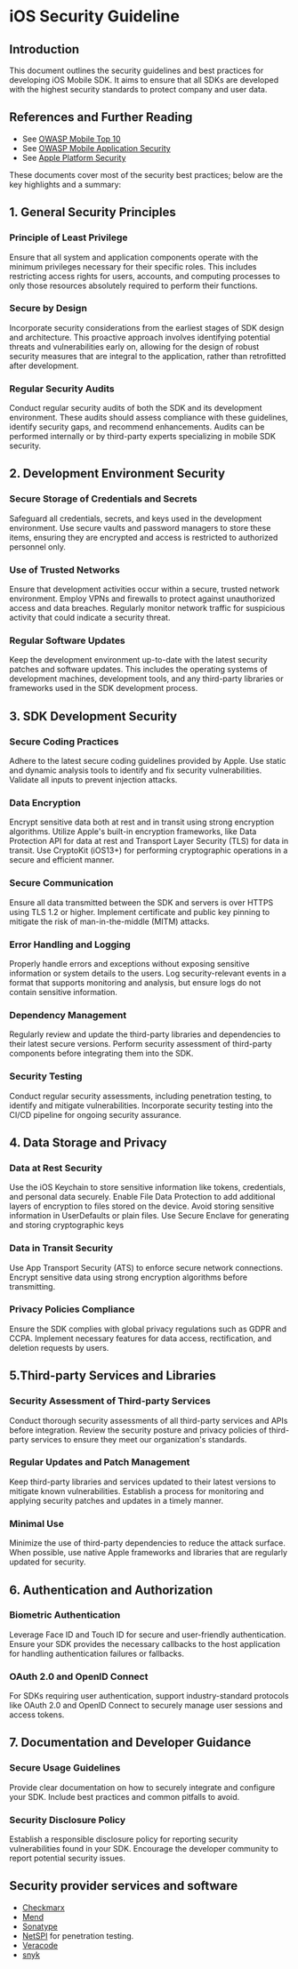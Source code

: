 # iOS Security Guideline

## Introduction

This document outlines the security guidelines and best practices for developing iOS Mobile SDK. 
It aims to ensure that all SDKs are developed with the highest security standards to protect company and user data.

## References and Further Reading

* See [OWASP Mobile Top 10](https://owasp.org/www-project-mobile-top-10/)
* See [OWASP Mobile Application Security](https://owasp.org/www-project-mobile-app-security/)
* See [Apple Platform Security](https://support.apple.com/en-ca/guide/security/welcome/web)

These documents cover most of the security best practices; below are the key highlights and a summary:


## 1. General Security Principles

### Principle of Least Privilege
Ensure that all system and application components operate with the minimum privileges necessary for their specific roles. This includes restricting access rights for users, accounts, and computing processes to only those resources absolutely required to perform their functions.
### Secure by Design
Incorporate security considerations from the earliest stages of SDK design and architecture. This proactive approach involves identifying potential threats and vulnerabilities early on, allowing for the design of robust security measures that are integral to the application, rather than retrofitted after development.
### Regular Security Audits
Conduct regular security audits of both the SDK and its development environment. These audits should assess compliance with these guidelines, identify security gaps, and recommend enhancements. Audits can be performed internally or by third-party experts specializing in mobile SDK security.


## 2. Development Environment Security

### Secure Storage of Credentials and Secrets
Safeguard all credentials, secrets, and keys used in the development environment. Use secure vaults and password managers to store these items, ensuring they are encrypted and access is restricted to authorized personnel only.
### Use of Trusted Networks
Ensure that development activities occur within a secure, trusted network environment. Employ VPNs and firewalls to protect against unauthorized access and data breaches. Regularly monitor network traffic for suspicious activity that could indicate a security threat.
### Regular Software Updates
Keep the development environment up-to-date with the latest security patches and software updates. This includes the operating systems of development machines, development tools, and any third-party libraries or frameworks used in the SDK development process.


## 3. SDK Development Security

### Secure Coding Practices
Adhere to the latest secure coding guidelines provided by Apple.
Use static and dynamic analysis tools to identify and fix security vulnerabilities.
Validate all inputs to prevent injection attacks.
### Data Encryption
Encrypt sensitive data both at rest and in transit using strong encryption algorithms.
Utilize Apple's built-in encryption frameworks, like Data Protection API for data at rest and Transport Layer Security (TLS) for data in transit.
Use CryptoKit (iOS13+) for performing cryptographic operations in a secure and efficient manner.
### Secure Communication
Ensure all data transmitted between the SDK and servers is over HTTPS using TLS 1.2 or higher.
Implement certificate and public key pinning to mitigate the risk of man-in-the-middle (MITM) attacks.
### Error Handling and Logging
Properly handle errors and exceptions without exposing sensitive information or system details to the users.
Log security-relevant events in a format that supports monitoring and analysis, but ensure logs do not contain sensitive information.
### Dependency Management
Regularly review and update the third-party libraries and dependencies to their latest secure versions.
Perform security assessment of third-party components before integrating them into the SDK.
### Security Testing
Conduct regular security assessments, including penetration testing, to identify and mitigate vulnerabilities.
Incorporate security testing into the CI/CD pipeline for ongoing security assurance.


## 4. Data Storage and Privacy

### Data at Rest Security
Use the iOS Keychain to store sensitive information like tokens, credentials, and personal data securely.
Enable File Data Protection to add additional layers of encryption to files stored on the device.
Avoid storing sensitive information in UserDefaults or plain files.
Use Secure Enclave for generating and storing cryptographic keys
### Data in Transit Security
Use App Transport Security (ATS) to enforce secure network connections.
Encrypt sensitive data using strong encryption algorithms before transmitting.
### Privacy Policies Compliance
Ensure the SDK complies with global privacy regulations such as GDPR and CCPA.
Implement necessary features for data access, rectification, and deletion requests by users.


## 5.Third-party Services and Libraries

### Security Assessment of Third-party Services
Conduct thorough security assessments of all third-party services and APIs before integration.
Review the security posture and privacy policies of third-party services to ensure they meet our organization's standards.
### Regular Updates and Patch Management
Keep third-party libraries and services updated to their latest versions to mitigate known vulnerabilities.
Establish a process for monitoring and applying security patches and updates in a timely manner.
### Minimal Use
Minimize the use of third-party dependencies to reduce the attack surface. When possible, use native Apple frameworks and libraries that are regularly updated for security.


## 6. Authentication and Authorization

### Biometric Authentication
Leverage Face ID and Touch ID for secure and user-friendly authentication. Ensure your SDK provides the necessary callbacks to the host application for handling authentication failures or fallbacks.
### OAuth 2.0 and OpenID Connect
For SDKs requiring user authentication, support industry-standard protocols like OAuth 2.0 and OpenID Connect to securely manage user sessions and access tokens.


## 7. Documentation and Developer Guidance

### Secure Usage Guidelines 
Provide clear documentation on how to securely integrate and configure your SDK. Include best practices and common pitfalls to avoid.
### Security Disclosure Policy
Establish a responsible disclosure policy for reporting security vulnerabilities found in your SDK. Encourage the developer community to report potential security issues.


## Security provider services and software
* [Checkmarx](https://checkmarx.com/)
* [Mend](https://www.mend.io/)
* [Sonatype](https://www.sonatype.com/products/vulnerability-scanner)
* [NetSPI](https://www.netspi.com/) for penetration testing.
* [Veracode](https://www.veracode.com/)
* [snyk](https://snyk.io/)
